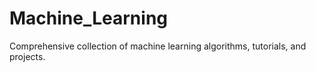 # Machine_Learning
Comprehensive collection of machine learning algorithms, tutorials, and projects.
